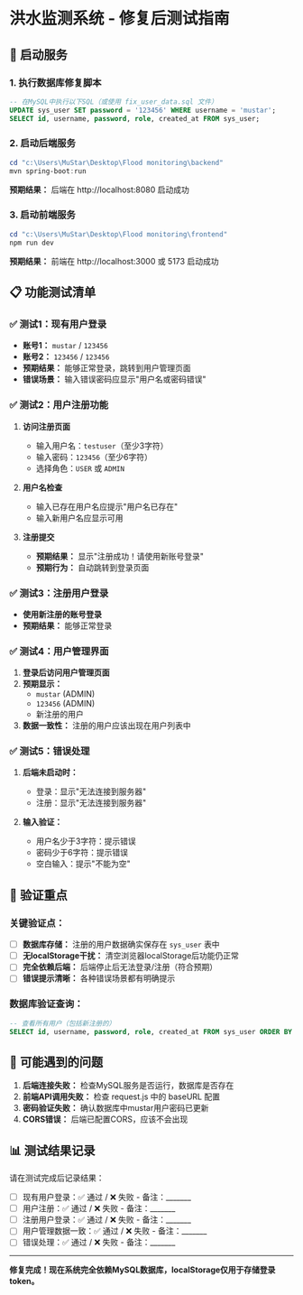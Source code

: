 # 洪水监测系统 - 修复后测试指南

## 🚀 启动服务

### 1. 执行数据库修复脚本
```sql
-- 在MySQL中执行以下SQL（或使用 fix_user_data.sql 文件）
UPDATE sys_user SET password = '123456' WHERE username = 'mustar';
SELECT id, username, password, role, created_at FROM sys_user;
```

### 2. 启动后端服务
```powershell
cd "c:\Users\MuStar\Desktop\Flood monitoring\backend"
mvn spring-boot:run
```
**预期结果：** 后端在 http://localhost:8080 启动成功

### 3. 启动前端服务
```powershell
cd "c:\Users\MuStar\Desktop\Flood monitoring\frontend"
npm run dev
```
**预期结果：** 前端在 http://localhost:3000 或 5173 启动成功

## 📋 功能测试清单

### ✅ 测试1：现有用户登录
- **账号1：** `mustar` / `123456`
- **账号2：** `123456` / `123456` 
- **预期结果：** 能够正常登录，跳转到用户管理页面
- **错误场景：** 输入错误密码应显示"用户名或密码错误"

### ✅ 测试2：用户注册功能
1. **访问注册页面**
   - 输入用户名：`testuser`（至少3字符）
   - 输入密码：`123456`（至少6字符）
   - 选择角色：`USER` 或 `ADMIN`
   
2. **用户名检查**
   - 输入已存在用户名应提示"用户名已存在"
   - 输入新用户名应显示可用
   
3. **注册提交**
   - **预期结果：** 显示"注册成功！请使用新账号登录"
   - **预期行为：** 自动跳转到登录页面

### ✅ 测试3：注册用户登录
- **使用新注册的账号登录**
- **预期结果：** 能够正常登录

### ✅ 测试4：用户管理界面
1. **登录后访问用户管理页面**
2. **预期显示：**
   - `mustar` (ADMIN)
   - `123456` (ADMIN)  
   - 新注册的用户
3. **数据一致性：** 注册的用户应该出现在用户列表中

### ✅ 测试5：错误处理
1. **后端未启动时：**
   - 登录：显示"无法连接到服务器"
   - 注册：显示"无法连接到服务器" 
   
2. **输入验证：**
   - 用户名少于3字符：提示错误
   - 密码少于6字符：提示错误
   - 空白输入：提示"不能为空"

## 🎯 验证重点

### 关键验证点：
- [ ] **数据库存储：** 注册的用户数据确实保存在 `sys_user` 表中
- [ ] **无localStorage干扰：** 清空浏览器localStorage后功能仍正常
- [ ] **完全依赖后端：** 后端停止后无法登录/注册（符合预期）
- [ ] **错误提示清晰：** 各种错误场景都有明确提示

### 数据库验证查询：
```sql
-- 查看所有用户（包括新注册的）
SELECT id, username, password, role, created_at FROM sys_user ORDER BY id;
```

## 🐛 可能遇到的问题

1. **后端连接失败：** 检查MySQL服务是否运行，数据库是否存在
2. **前端API调用失败：** 检查 request.js 中的 baseURL 配置
3. **密码验证失败：** 确认数据库中mustar用户密码已更新
4. **CORS错误：** 后端已配置CORS，应该不会出现

## 📊 测试结果记录

请在测试完成后记录结果：

- [ ] 现有用户登录：✅ 通过 / ❌ 失败 - 备注：_______
- [ ] 用户注册：✅ 通过 / ❌ 失败 - 备注：_______  
- [ ] 注册用户登录：✅ 通过 / ❌ 失败 - 备注：_______
- [ ] 用户管理数据一致：✅ 通过 / ❌ 失败 - 备注：_______
- [ ] 错误处理：✅ 通过 / ❌ 失败 - 备注：_______

---

**修复完成！现在系统完全依赖MySQL数据库，localStorage仅用于存储登录token。**
